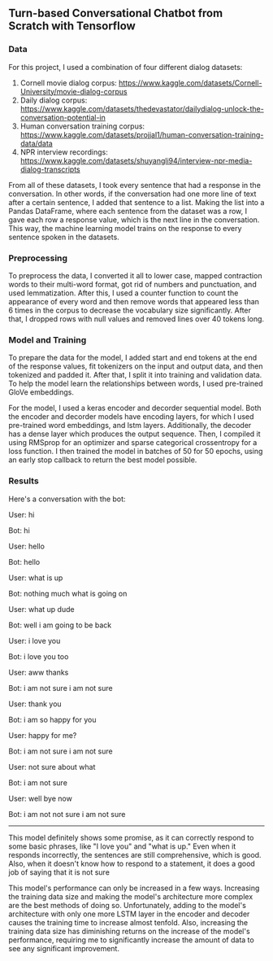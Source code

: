 ## Turn-based Conversational Chatbot from Scratch with Tensorflow

### Data 
For this project, I used a combination of four different dialog datasets: 
1. Cornell movie dialog corpus: https://www.kaggle.com/datasets/Cornell-University/movie-dialog-corpus
2. Daily dialog corpus: https://www.kaggle.com/datasets/thedevastator/dailydialog-unlock-the-conversation-potential-in
3. Human conversation training corpus: https://www.kaggle.com/datasets/projjal1/human-conversation-training-data/data
4. NPR interview recordings: https://www.kaggle.com/datasets/shuyangli94/interview-npr-media-dialog-transcripts

From all of these datasets, I took every sentence that had a response in the conversation. In other words, if the conversation had one more line of text after a certain sentence, I added that sentence to a list. Making the list into a Pandas DataFrame, where each sentence from the dataset was a row, I gave each row a response value, which is the next line in the conversation. This way, the machine learning model trains on the response to every sentence spoken in the datasets. 

### Preprocessing

To preprocess the data, I converted it all to lower case, mapped contraction words to their multi-word format, got rid of numbers and punctuation, and used lemmatization. After this, I used a counter function to count the appearance of every word and then remove words that appeared less than 6 times in the corpus to decrease the vocabulary size significantly. After that, I dropped rows with null values and removed lines over 40 tokens long. 

### Model and Training 

To prepare the data for the model, I added start and end tokens at the end of the response values, fit tokenizers on the input and output data, and then tokenized and padded it. After that, I split it into training and validation data. To help the model learn the relationships between words, I used pre-trained GloVe embeddings. 

For the model, I used a keras encoder and decorder sequential model. Both the encoder and decorder models have encoding layers, for which I used pre-trained word embeddings, and lstm layers. Additionally, the decoder has a dense layer which produces the output sequence. Then, I compiled it using RMSprop for an optimizer and sparse categorical crossentropy for a loss function. I then trained the model in batches of 50 for 50 epochs, using an early stop callback to return the best model possible. 

### Results

Here's a conversation with the bot: 

User: hi

Bot: hi 
 
User: hello

Bot: hello 
 
User: what is up

Bot: nothing much what is going on 
 
User: what up dude

Bot: well i am going to be back
 
User: i love you

Bot: i love you too 
 
User: aww thanks

Bot: i am not sure i am not sure
 
User: thank you

Bot: i am so happy for you
 
User: happy for me?

Bot: i am not sure i am not sure 
 
User: not sure about what

Bot: i am not sure
 
User: well bye now

Bot: i am not not sure i am not sure

-----------------------------------
 
This model definitely shows some promise, as it can correctly respond to some basic phrases, like "I love you" and "what is up." Even when it responds incorrectly, the sentences are still comprehensive, which is good. Also, when it doesn't know how to respond to a statement, it does a good job of saying that it is not sure

This model's performance can only be increased in a few ways. Increasing the training data size and making the model's architecture more complex are the best methods of doing so. Unfortunately, adding to the model's architecture with only one more LSTM layer in the encoder and decoder causes the training time to increase almost tenfold. Also, increasing the training data size has diminishing returns on the increase of the model's performance, requiring me to significantly increase the amount of data to see any significant improvement. 
 
 
 
 
